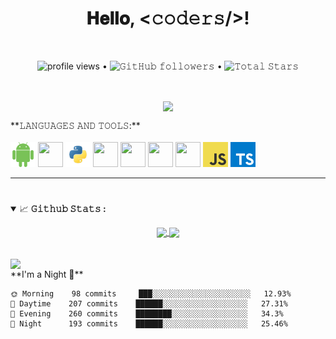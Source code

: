 <h1 align="center">𝐇𝐞𝐥𝐥𝐨, &lt;𝚌𝚘𝚍𝚎𝚛𝚜/&gt;!</h1><br>

<p align="center">
  <img alt = "profile views" src="https://komarev.com/ghpvc/?username=yashoswalyo&style=flat-square">  •  
  <img alt="𝙶𝚒𝚝𝙷𝚞𝚋 𝚏𝚘𝚕𝚕𝚘𝚠𝚎𝚛𝚜" src="https://img.shields.io/github/followers/yashoswalyo?label=Followers&style=flat-square&color=red">   •   
  <img src="https://img.shields.io/github/stars/yashoswalyo?label=Stars&style=flat-square&color=green" alt="𝚃𝚘𝚝𝚊𝚕 𝚂𝚝𝚊𝚛𝚜">
</p>
<br>
<p align="center">
  <img align="center" src="http://github-readme-streak-stats.herokuapp.com?user=yashoswalyo&theme=tokyonight_duo&hide_border=true&fire=DDB708"/>
</p>
**𝙻𝙰𝙽𝙶𝚄𝙰𝙶𝙴𝚂 𝙰𝙽𝙳 𝚃𝙾𝙾𝙻𝚂:**  
<br/>
<br/>
<code><img height="40" width="40" src="https://raw.githubusercontent.com/github/explore/80688e429a7d4ef2fca1e82350fe8e3517d3494d/topics/android/android.png"></code>
<code><img height="40" width="40" src="https://images.vexels.com/media/users/3/166401/isolated/preview/b82aa7ac3f736dd78570dd3fa3fa9e24-java-programming-language-icon-by-vexels.png"></code>
<code><img height="40" width="40" src="https://raw.githubusercontent.com/github/explore/80688e429a7d4ef2fca1e82350fe8e3517d3494d/topics/python/python.png"></code>
<code><img height="40" width="40" src="https://www.naveedashfaq.me/img/c++.png"></code>
<code><img height="40" width="40" src="https://cdn.iconscout.com/icon/free/png-512/c-programming-569564.png"></code>
<code><img height="40" width="40" src="https://www.flaticon.com/svg/static/icons/svg/1216/1216733.svg"></code>
<code><img height="40" width="40" src="https://cdn.iconscout.com/icon/free/png-256/css-131-722685.png"></code>
<code><img height="40" width="40" src="https://raw.githubusercontent.com/github/explore/80688e429a7d4ef2fca1e82350fe8e3517d3494d/topics/javascript/javascript.png"></code>
<code><img height="40" width="40" src="https://raw.githubusercontent.com/github/explore/80688e429a7d4ef2fca1e82350fe8e3517d3494d/topics/typescript/typescript.png"></code>
<hr/>

#

<details open="">
<summary>
  <g-emoji class="g-emoji" alias="chart_with_upwards_trend" fallback-src="https://github.githubassets.com/images/icons/emoji/unicode/1f4c8.png">📈</g-emoji>
  <strong>𝙶𝚒𝚝𝚑𝚞𝚋 𝚂𝚝𝚊𝚝𝚜 : </strong>
</summary>
<p align="center">
  <a href="https://github.com/yashoswalyo">
    <img align="center" src="https://github-readme-stats.vercel.app/api?username=yashoswalyo&show_icons=true&hide_border=true&title_color=94b4a4&amp&icon_color=FFFFFF&amp&text_color=FFFFFF&amp&bg_color=000000&count_private=true&include_all_commits=true" />
  </a>
  <a href="https://github.com/yashoswalyo">
    <img align="center" src="https://github-readme-stats.vercel.app/api/top-langs/?username=yashoswalyo&text_color=FFFFFF&bg_color=000000&title_color=94b4a4&langs_count=15&layout=compact&hide_border=true"/>
  </a>
</p>
</details>
<br/>
<img align="center" src="https://activity-graph.herokuapp.com/graph?username=yashoswalyo&theme=react-dark&hide_border=true&area=true"/>
<br/>
**I'm a Night 🦉** 

```text
🌞 Morning    98 commits     ███░░░░░░░░░░░░░░░░░░░░░░   12.93% 
🌆 Daytime    207 commits    ██████░░░░░░░░░░░░░░░░░░░   27.31% 
🌃 Evening    260 commits    ████████░░░░░░░░░░░░░░░░░   34.3% 
🌙 Night      193 commits    ██████░░░░░░░░░░░░░░░░░░░   25.46%

```

